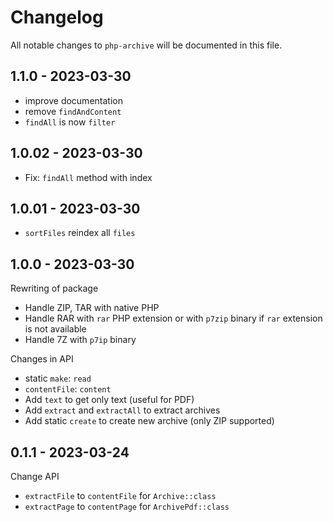 # Changelog

All notable changes to `php-archive` will be documented in this file.

## 1.1.0 - 2023-03-30

- improve documentation
- remove `findAndContent`
- `findAll` is now `filter`

## 1.0.02 - 2023-03-30

- Fix: `findAll` method with index

## 1.0.01 - 2023-03-30

- `sortFiles` reindex all `files`

## 1.0.0 - 2023-03-30

Rewriting of package

- Handle ZIP, TAR with native PHP
- Handle RAR with `rar` PHP extension or with `p7zip` binary if `rar` extension is not available
- Handle 7Z with `p7ip` binary

Changes in API

- static `make`: `read`
- `contentFile`: `content`
- Add `text` to get only text (useful for PDF)
- Add `extract` and `extractAll` to extract archives
- Add static `create` to create new archive (only ZIP supported)

## 0.1.1 - 2023-03-24

Change API

- `extractFile` to `contentFile` for `Archive::class`
- `extractPage` to `contentPage` for `ArchivePdf::class`
